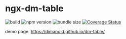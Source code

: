 # ngx-dm-table

![build](https://travis-ci.com/Dimanoid/dm-table.svg?branch=master) ![npm version](https://img.shields.io/npm/v/@dimanoid/ngx-dm-table/latest) ![bundle size](https://img.shields.io/bundlephobia/min/@dimanoid/ngx-dm-table) [![Coverage Status](https://coveralls.io/repos/github/Dimanoid/dm-table/badge.svg?branch=master)](https://coveralls.io/github/Dimanoid/dm-table?branch=master)

demo page: https://dimanoid.github.io/dm-table/